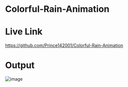 # Colorful-Rain-Animation

# Live Link
https://github.com/Prince142001/Colorful-Rain-Animation

# Output
![image](https://github.com/Prince142001/Colorful-Rain-Animation/assets/83593184/a2387651-9f12-4094-9988-828d1e4c1b08)
